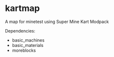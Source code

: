 # kartmap
A map for minetest using Super Mine Kart Modpack

Dependencies:
- basic_machines
- basic_materials
- moreblocks
